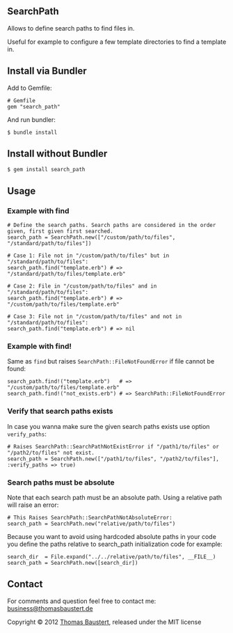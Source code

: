 ## SearchPath

Allows to define search paths to find files in.

Useful for example to configure a few template directories to find a template in.

## Install via Bundler

Add to Gemfile:

    # Gemfile
    gem "search_path"

And run bundler:

    $ bundle install

## Install without Bundler

    $ gem install search_path

## Usage

### Example with find

    # Define the search paths. Search paths are considered in the order given, first given first searched.
    search_path = SearchPath.new(["/custom/path/to/files", "/standard/path/to/files"])

    # Case 1: File not in "/custom/path/to/files" but in "/standard/path/to/files":
    search_path.find("template.erb") # => "/standard/path/to/files/template.erb"

    # Case 2: File in "/custom/path/to/files" and in "/standard/path/to/files":
    search_path.find("template.erb") # => "/custom/path/to/files/template.erb"

    # Case 3: File not in "/custom/path/to/files" and not in "/standard/path/to/files":
    search_path.find("template.erb") # => nil

### Example with find!

Same as `find` but raises `SearchPath::FileNotFoundError` if file cannot be found:

    search_path.find!("template.erb")   # => "/custom/path/to/files/template.erb"
    search_path.find!("not_exists.erb") # => SearchPath::FileNotFoundError

### Verify that search paths exists

In case you wanna make sure the given search paths exists use option `verify_paths`:

    # Raises SearchPath::SearchPathNotExistError if "/path1/to/files" or "/path2/to/files" not exist.
    search_path = SearchPath.new(["/path1/to/files", "/path2/to/files"], :verify_paths => true)

### Search paths must be absolute

Note that each search path must be an absolute path. Using a relative path will raise an error:

    # This Raises SearchPath::SearchPathNotAbsoluteError:
    search_path = SearchPath.new("relative/path/to/files")

Because you want to avoid using hardcoded absolute paths in your code you define the paths
relative to search_path initialization code for example:

    search_dir  = File.expand("../../relative/path/to/files", __FILE__)
    search_path = SearchPath.new([search_dir])

## Contact

For comments and question feel free to contact me: business@thomasbaustert.de

Copyright © 2012 [Thomas Baustert](http://thomasbaustert.de), released under the MIT license


